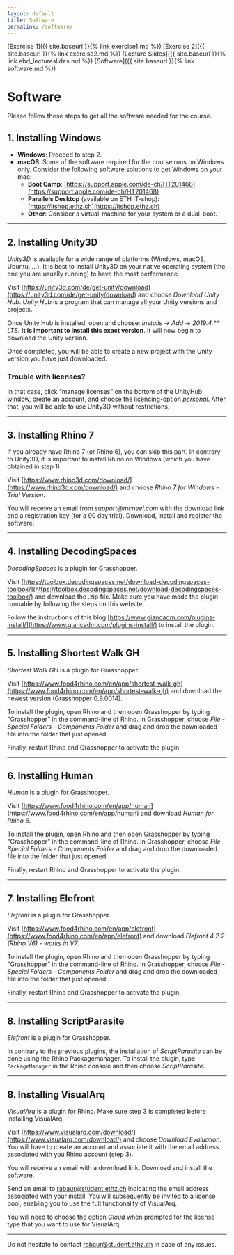 ```yaml
---
layout: default
title: Software
permalink: /software/
---
```


[Exercise 1]({{ site.baseurl }}{% link exercise1.md %})
[Exercise 2]({{ site.baseurl }}{% link exercise2.md %})
[Lecture Slides]({{ site.baseurl }}{% link ebd_lectureslides.md %})
[Software]({{ site.baseurl }}{% link software.md %})

# Software

Please follow these steps to get all the software needed for the course.

## 1. Installing Windows
* **Windows**: Proceed to step 2.
* **macOS**: Some of the software required for the course runs on Windows only. Consider the following software solutions to get Windows on your mac:
    * **Boot Camp**: [https://support.apple.com/de-ch/HT201468](https://support.apple.com/de-ch/HT201468)
    * **Parallels Desktop** (available on ETH IT-shop): [https://itshop.ethz.ch](https://itshop.ethz.ch)
    * **Other**: Consider a virtual-machine for your system or a dual-boot.

* * *

## 2. Installing Unity3D

_Unity3D_ is available for a wide range of platforms (Windows, macOS, Ubuntu, …). It is best to install Unity3D on your native operating system (the one you are usually running) to have the most performance. 

Visit [https://unity3d.com/de/get-unity/download](https://unity3d.com/de/get-unity/download) and choose _Download Unity Hub_. _Unity Hub_ is a program that can manage all your Unity versions and projects.

Once Unity Hub is installed, open and choose: _Installs_ → _Add_ → _2019.4.** LTS_. **It is important to install this exact version**. It will now begin to download the Unity version.

Once completed, you will be able to create a new project with the Unity version you have just downloaded.

### Trouble with licenses? 
In that case, click “manage licenses” on the bottom of the UnityHub window, create an account, and choose the licencing-option _personal_. After that, you will be able to use Unity3D without restrictions.

* * *

## 3. Installing Rhino 7

If you already have Rhino 7 (or Rhino 6), you can skip this part. In contrary to Unity3D, it is important to install Rhino on Windows (which you have obtained in step 1).

Visit [https://www.rhino3d.com/download/](https://www.rhino3d.com/download/) and choose _Rhino 7 for Windows - Trial Version_.

You will receive an email from _support@mcneel.com_ with the download link and a registration key (for a 90 day trial). Download, install and register the software.

* * *

## 4. Installing DecodingSpaces

_DecodingSpaces_ is a plugin for Grasshopper.

Visit [https://toolbox.decodingspaces.net/download-decodingspaces-toolbox/](https://toolbox.decodingspaces.net/download-decodingspaces-toolbox/) and download the .zip file. Make sure you have made the plugin runnable by following the steps on this website.

Follow the instructions of this blog [https://www.giancadm.com/plugins-install/](https://www.giancadm.com/plugins-install/) to install the plugin.

* * *

## 5. Installing Shortest Walk GH

_Shortest Walk GH_ is a plugin for Grasshopper.

Visit [https://www.food4rhino.com/en/app/shortest-walk-gh](https://www.food4rhino.com/en/app/shortest-walk-gh) and download the newest version (Grasshopper 0.9.0014). 

To install the plugin, open Rhino and then open Grasshopper by typing "Grasshopper" in the command-line of Rhino. In Grasshopper, choose _File_ - _Special Folders_ - _Components Folder_ and drag and drop the downloaded file into the folder that just opened. 

Finally, restart Rhino and Grasshopper to activate the plugin.

* * *

## 6. Installing Human

_Human_ is a plugin for Grasshopper.

Visit [https://www.food4rhino.com/en/app/human](https://www.food4rhino.com/en/app/human) and download _Human for Rhino 6_. 

To install the plugin, open Rhino and then open Grasshopper by typing "Grasshopper" in the command-line of Rhino. In Grasshopper, choose _File_ - _Special Folders_ - _Components Folder_ and drag and drop the downloaded file into the folder that just opened. 

Finally, restart Rhino and Grasshopper to activate the plugin.

* * *

## 7. Installing Elefront

_Elefront_ is a plugin for Grasshopper.

Visit [https://www.food4rhino.com/en/app/elefront](https://www.food4rhino.com/en/app/elefront) and download _Elefront 4.2.2 (Rhino V6) - works in V7_. 

To install the plugin, open Rhino and then open Grasshopper by typing "Grasshopper" in the command-line of Rhino. In Grasshopper, choose _File_ - _Special Folders_ - _Components Folder_ and drag and drop the downloaded file into the folder that just opened. 

Finally, restart Rhino and Grasshopper to activate the plugin.

* * *

## 8. Installing ScriptParasite

_Elefront_ is a plugin for Grasshopper.

In contrary to the previous plugins, the installation of _ScriptParasite_ can be done using the Rhino Packagemanager. To install the plugin, type `PackageManager` in the Rhino console and then choose _ScriptParasite_.

* * *


## 8. Installing VisualArq

_VisualArq_ is a plugin for Rhino. Make sure step 3 is completed before installing VisualArq.

Visit [https://www.visualarq.com/download/](https://www.visualarq.com/download/) and choose _Download Evaluation_. You will have to create an account and associate it with the email address associated with you Rhino account (step 3).

You will receive an email with a download link. Download and install the software.

Send an email to [rabaur@student.ethz.ch](#) indicating the email address associated with your install. You will subsequently be invited to a license pool, enabling you to use the full functionality of VisualArq.

You will need to choose the option _Cloud_ when prompted for the license type that you want to use for VisualArq.

* * *

Do not hesitate to contact [rabaur@student.ethz.ch](#) in case of any issues.
